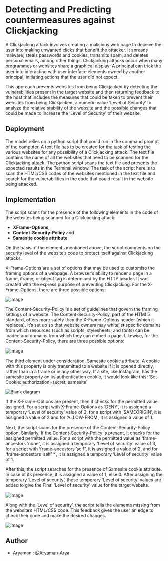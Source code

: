 # Detecting and Predicting countermeasures against Clickjacking

A Clickjacking attack involves creating a malicious web page to deceive the user into making unwanted clicks that benefit the attacker. It spreads malware, steals passwords and cookies, transmits spam, and deletes personal emails, among other things. Clickjacking attacks occur when many programmes or websites share a graphical display: A principal can trick the user into interacting with user interface elements owned by another principal, initiating actions that the user did not expect.

This approach prevents websites from being Clickjacked by detecting the vulnerabilities present in the target website and then returning feedback to the host that includes the measures that could be taken to prevent their websites from being Clickjacked, a numeric value ’Level of Security’ to analyze the relative stability of the website and the possible changes that could be made to increase the ’Level of Security’ of their website.

## Deployment

The model relies on a python script that could run in the command prompt of the computer. A text file has to be created for the task of testing the various websites for any possibility of a Clickjacking attack. The text file contains the name of all the websites that need to be scanned for the Clickjacking attack. The python script scans the text file and presents the expected results in the Terminal window. The task of the script here is to scan the HTML/CSS codes of the websites mentioned in the text file and search for the vulnerabilities in the code that could result in the website being attacked.

## Implementation

The script scans for the presence of the following elements in the code of the websites being scanned for a Clickjacking attack:
* **XFrame-Options**,
* **Content-Security-Policy** and 
* **Samesite cookie attribute**.

On the basis of the elements mentioned above, the script comments on the security level of the website’s code to protect itself against Clickjacking attacks.

X-Frame-Options are a set of options that may be used to customise the framing options of a webpage. A browser’s ability to render a page in a frame, iframe, or object tag is determined by the HTTP header. It was created with the express purpose of preventing Clickjacking. For the X-Frame-Options, there are three possible options:

![image](https://user-images.githubusercontent.com/75626387/198183067-84c49307-4848-49f0-a2e9-c53453c1ecca.png)

The Content-Security-Policy is a set of guidelines that govern the framing settings of a website. The Content-Security-Policy, part of the HTML5 standard, offers more safety than the X-Frame-Options header (which it replaces). It’s set up so that website owners may whitelist specific domains from which resources (such as scripts, stylesheets, and fonts) can be loaded and domains from which they can embed a page.
Likewise, for the Content-Security-Policy, there are three possible options:

![image](https://user-images.githubusercontent.com/75626387/198183153-39d77fef-b881-4a48-8723-ae07dc683453.png)

The third element under consideration, Samesite cookie attribute. A cookie with this property is only transmitted to a website if it is opened directly, rather than in a frame or in any other way. If a site, like Instagram, has the samesite property on its authentication cookie, it would look like this: ‘Set-Cookie: authorization=secret; samesite’

![Blank diagram](https://user-images.githubusercontent.com/75626387/198182001-8167fbab-9dc4-4b53-9efa-c003d0717b57.jpeg)

If the X-Frame-Options are present, then it checks for the permitted value assigned. For a script with X-Frame-Options as ‘DENY’, it is assigned a temporary ‘Level of security’ value of 3; for a script with ‘SAMEORIGIN’, it is assigned a value of 2 and for ‘ALLOW-FROM’, it is assigned a value of 1.

Next, the script scans for the presence of the Content-Security-Policy option. Similarly, If the Content-Security-Policy is present, it checks for the assigned permitted value. For a script with the permitted value as ‘frame-ancestors ’none”, it is assigned a temporary ‘Level of security’ value of 3, for a script with ‘frame-ancestors ’self”, it is assigned a value of 2, and for ‘frame-ancestors ’self’ *’, it is assigned a temporary ‘Level of security’ value of 1.

After this, the script searches for the presence of Samesite cookie attribute. In case of its presence, it is assigned a value of 1, else 0. After assigning the temporary ‘Level of security’, these temporary ‘Level of security’ values are added to give the Final ‘Level of security’ value for the target website.

![image](https://user-images.githubusercontent.com/75626387/198183391-d6a5b89d-f128-4251-b670-0ead7b692d22.png)

Along with the ‘Level of security’, the script tells the elements missing from the website’s HTML/CSS code. This feedback gives the user an edge to check their code and make the desired changes.

![image](https://user-images.githubusercontent.com/75626387/198182821-c5408443-4448-482a-80f1-0735584a242b.png)

## Author

- Aryaman : [@Aryaman-Arya](https://github.com/Aryaman-Arya)
